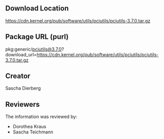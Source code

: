 ## Download Location

https://cdn.kernel.org/pub/software/utils/pciutils/pciutils-3.7.0.tar.gz

## Package URL (purl)

pkg:generic/pciutils@3.7.0?download_url=https://cdn.kernel.org/pub/software/utils/pciutils/pciutils-3.7.0.tar.gz

## Creator

Sascha Dierberg

## Reviewers

The information was reviewed by:

* Dorothea Kraus
* Sascha Teichmann
